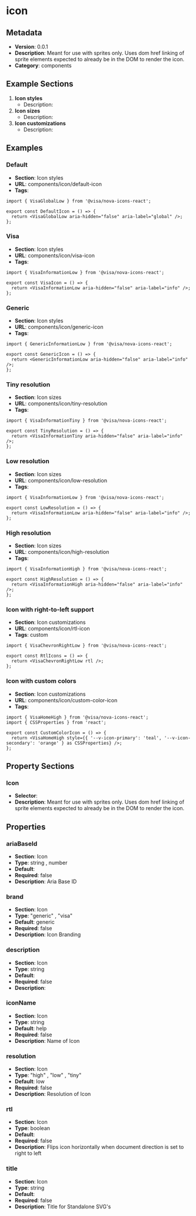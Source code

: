 # icon

## Metadata
- **Version**: 0.0.1
- **Description**: Meant for use with sprites only. Uses dom href linking of sprite elements expected to already be in the DOM to render the icon.
- **Category**: components

## Example Sections
1. **Icon styles**
   - Description: 
2. **Icon sizes**
   - Description: 
3. **Icon customizations**
   - Description: 

## Examples
### Default
- **Section**: Icon styles
- **URL**: components/icon/default-icon
- **Tags**: 
```tsx
import { VisaGlobalLow } from '@visa/nova-icons-react';

export const DefaultIcon = () => {
  return <VisaGlobalLow aria-hidden="false" aria-label="global" />;
};

```

### Visa
- **Section**: Icon styles
- **URL**: components/icon/visa-icon
- **Tags**: 
```tsx
import { VisaInformationLow } from '@visa/nova-icons-react';

export const VisaIcon = () => {
  return <VisaInformationLow aria-hidden="false" aria-label="info" />;
};

```

### Generic
- **Section**: Icon styles
- **URL**: components/icon/generic-icon
- **Tags**: 
```tsx
import { GenericInformationLow } from '@visa/nova-icons-react';

export const GenericIcon = () => {
  return <GenericInformationLow aria-hidden="false" aria-label="info" />;
};

```

### Tiny resolution
- **Section**: Icon sizes
- **URL**: components/icon/tiny-resolution
- **Tags**: 
```tsx
import { VisaInformationTiny } from '@visa/nova-icons-react';

export const TinyResolution = () => {
  return <VisaInformationTiny aria-hidden="false" aria-label="info" />;
};

```

### Low resolution
- **Section**: Icon sizes
- **URL**: components/icon/low-resolution
- **Tags**: 
```tsx
import { VisaInformationLow } from '@visa/nova-icons-react';

export const LowResolution = () => {
  return <VisaInformationLow aria-hidden="false" aria-label="info" />;
};

```

### High resolution
- **Section**: Icon sizes
- **URL**: components/icon/high-resolution
- **Tags**: 
```tsx
import { VisaInformationHigh } from '@visa/nova-icons-react';

export const HighResolution = () => {
  return <VisaInformationHigh aria-hidden="false" aria-label="info" />;
};

```

### Icon with right-to-left support
- **Section**: Icon customizations
- **URL**: components/icon/rtl-icon
- **Tags**: custom
```tsx
import { VisaChevronRightLow } from '@visa/nova-icons-react';

export const RtlIcons = () => {
  return <VisaChevronRightLow rtl />;
};

```

### Icon with custom colors
- **Section**: Icon customizations
- **URL**: components/icon/custom-color-icon
- **Tags**: 
```tsx
import { VisaHomeHigh } from '@visa/nova-icons-react';
import { CSSProperties } from 'react';

export const CustomColorIcon = () => {
  return <VisaHomeHigh style={{ '--v-icon-primary': 'teal', '--v-icon-secondary': 'orange' } as CSSProperties} />;
};

```

## Property Sections
### Icon
- **Selector**: <Icon />
- **Description**: Meant for use with sprites only. Uses dom href linking of sprite elements expected to already be in the DOM to render the icon.

## Properties
### ariaBaseId
- **Section**: Icon
- **Type**: string , number
- **Default**: 
- **Required**: false
- **Description**: Aria Base ID

### brand
- **Section**: Icon
- **Type**: "generic" , "visa"
- **Default**: generic
- **Required**: false
- **Description**: Icon Branding

### description
- **Section**: Icon
- **Type**: string
- **Default**: 
- **Required**: false
- **Description**: 

### iconName
- **Section**: Icon
- **Type**: string
- **Default**: help
- **Required**: false
- **Description**: Name of Icon

### resolution
- **Section**: Icon
- **Type**: "high" , "low" , "tiny"
- **Default**: low
- **Required**: false
- **Description**: Resolution of Icon

### rtl
- **Section**: Icon
- **Type**: boolean
- **Default**: 
- **Required**: false
- **Description**: Flips icon horizontally when document direction is set to right to left

### title
- **Section**: Icon
- **Type**: string
- **Default**: 
- **Required**: false
- **Description**: Title for Standalone SVG's


